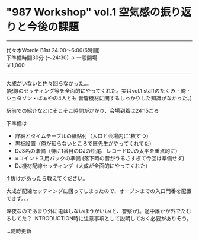 # "987 Workshop" vol.1 空気感の振り返りと今後の課題

---

代々木Worcle B1st 24:00～6:00(6時間)  
下準備時間30分 (～24:30) → 一般開場  
￥1,000-  

---

大成がいないと色々回らなかった。。  
(配線のセッティング等を全面的にやってくれた。実はvol.1 staffのたくみ・俺・ショタソン・ばぁやの4人とも
音響機材に関するしっかりした知識がなかった。)

駅前での紹介などにそこそこ時間がかかり、会場到着は24:15ごろ

下準備は
- 詳細とタイムテーブルの紙貼付（入口と会場内に1枚ずつ）
- 黒板設置（俺が知らないところで匠先生がやってくれてた）
- DJ3名の準備（特に1番目のDJの松尾、レコードDJの太平を重点的に）
- ×コイントス用パックの準備 (落下時の音がうるさすぎて今回は準備せず)
- DJ機材配線セッティング（大成が全面的にやってくれた）

↑抜けがあったら教えてください。

大成が配線セッティングに回ってしまったので、オープンまでの入口門番を配置できず。。。

深夜なのであまり外に屯はしないほうがいい(と、警察が)。途中誰かが外でたむろしてた？
INTRODUCTION時に注意事項として説明しておく必要がありそう。

...随時更新
